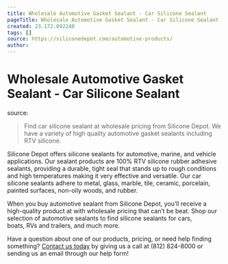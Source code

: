 ```yaml
---
title: Wholesale Automotive Gasket Sealant - Car Silicone Sealant
pageTitle: Wholesale Automotive Gasket Sealant - Car Silicone Sealant
created: 23.172.092240
tags: []
source: https://siliconedepot.com/automotive-products/
author: 
---
```


# Wholesale Automotive Gasket Sealant - Car Silicone Sealant
source: [](https://siliconedepot.com/automotive-products/)

> Find car silicone sealant at wholesale pricing from Silicone Depot. We have a variety of high quality automotive gasket sealants including RTV silicone.


Silicone Depot offers silicone sealants for automotive, marine, and vehicle applications. Our sealant products are 100% RTV silicone rubber adhesive sealants, providing a durable, tight seal that stands up to rough conditions and high temperatures making it very effective and versatile. Our car silicone sealants adhere to metal, glass, marble, tile, ceramic, porcelain, painted surfaces, non-oily woods, and rubber. 

When you buy automotive sealant from Silicone Depot, you’ll receive a high-quality product at with wholesale pricing that can’t be beat. Shop our selection of automotive sealants to find silicone sealants for cars, boats, RVs and trailers, and much more. 

Have a question about one of our products, pricing, or need help finding something? [Contact us today](https://siliconedepot.com/contact-us/) by giving us a call at (812) 824-8000 or sending us an email through our help form!
